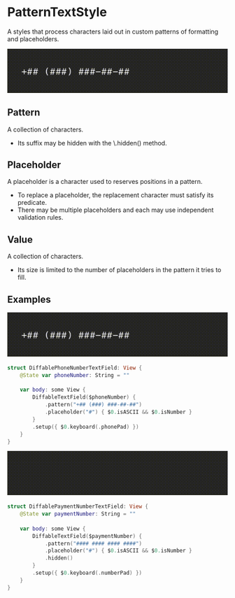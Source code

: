 # PatternTextStyle

A styles that process characters laid out in custom patterns of formatting and placeholders.

![DiffablePhoneNumberTextField.gif](../Assets/DiffablePhoneNumberTextField.gif)

## Pattern

A collection of characters.

- Its suffix may be hidden with the \\.hidden() method.

## Placeholder

A placeholder is a character used to reserves positions in a pattern. 

- To replace a placeholder, the replacement character must satisfy its predicate.
- There may be multiple placeholders and each may use independent validation rules.

## Value

A collection of characters. 

- Its size is limited to the number of placeholders in the pattern it tries to fill.

## Examples

![DiffablePhoneNumberTextField.gif](../Assets/DiffablePhoneNumberTextField.gif)

```swift
struct DiffablePhoneNumberTextField: View {
    @State var phoneNumber: String = ""
    
    var body: some View {
        DiffableTextField($phoneNumber) {
            .pattern("+## (###) ###-##-##")
            .placeholder("#") { $0.isASCII && $0.isNumber }
        }
        .setup({ $0.keyboard(.phonePad) })
    }
}
```

![DiffablePhoneNumberTextField.gif](../Assets/DiffablePaymentNumberTextField.gif)

```swift
struct DiffablePaymentNumberTextField: View {
    @State var paymentNumber: String = ""
    
    var body: some View {
        DiffableTextField($paymentNumber) {
            .pattern("#### #### #### ####")
            .placeholder("#") { $0.isASCII && $0.isNumber }
            .hidden()
        }
        .setup({ $0.keyboard(.numberPad) })
    }
}
```

